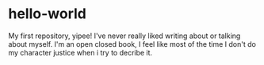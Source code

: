 # hello-world
My first repository, yipee!
I've never really liked writing about or talking about myself. I'm an open closed book, I feel like most of the time I don't do my character justice when i try to decribe it.
